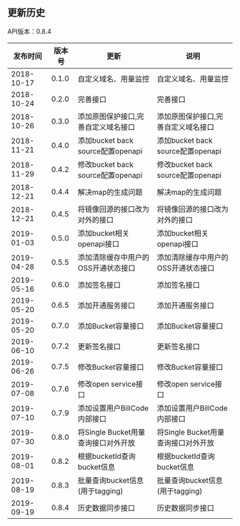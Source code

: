 更新历史
---------------------------------------------------------------------
API版本：0.8.4

|    发布时间      |  版本号    | 更新       | 说明
| ---------------| -----------|-----------|---------|
| 2018-10-17  | 0.1.0 | 自定义域名、用量监控 | 自定义域名、用量监控
| 2018-10-24  | 0.2.0 | 完善接口 |完善接口
| 2018-10-26  | 0.3.0 | 添加原图保护接口,完善自定义域名接口 | 添加原图保护接口,完善自定义域名接口
| 2018-11-21  | 0.4.0 | 添加bucket back source配置openapi | 添加bucket back source配置openapi
| 2018-11-29  | 0.4.2 | 修改bucket back source配置openapi | 修改bucket back source配置openapi
| 2018-12-21  | 0.4.4 | 解决map的生成问题 | 解决map的生成问题
| 2018-12-21  | 0.4.5 | 将镜像回源的接口改为对外的接口 | 将镜像回源的接口改为对外的接口
| 2019-01-03  | 0.5.0 | 添加bucket相关openapi接口 | 添加bucket相关openapi接口
| 2019-04-28  | 0.5.5 | 添加清除缓存中用户的OSS开通状态接口 | 添加清除缓存中用户的OSS开通状态接口
| 2019-05-16  | 0.6.0 | 添加签名接口 | 添加签名接口
| 2019-05-20  | 0.6.5 | 添加开通服务接口 | 添加开通服务接口
| 2019-05-20  | 0.7.0 | 添加Bucket容量接口 | 添加Bucket容量接口
| 2019-06-10  | 0.7.2 | 更新签名接口 | 更新签名接口
| 2019-06-26  | 0.7.5 | 修改Bucket容量接口 | 修改Bucket容量接口
| 2019-07-08  | 0.7.6 | 修改open service接口 | 修改open service接口
| 2019-07-10  | 0.7.9 | 添加设置用户BillCode内部接口 | 添加设置用户BillCode内部接口
| 2019-07-30  | 0.8.0 | 将Single Bucket用量查询接口对外开放 | 将Single Bucket用量查询接口对外开放
| 2019-08-01  | 0.8.2 | 根据bucketId查询bucket信息 | 根据bucketId查询bucket信息
| 2019-08-19  | 0.8.3 | 批量查询bucket信息(用于tagging) | 批量查询bucket信息(用于tagging)
| 2019-09-19  | 0.8.4 | 历史数据同步接口 | 历史数据同步接口
